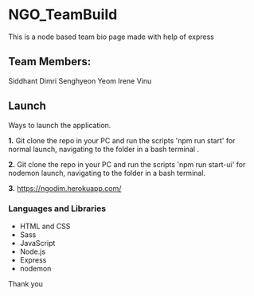 # NGO_TeamBuild

This is a node based team bio page made with help of express

## Team Members:

Siddhant Dimri
Senghyeon Yeom
Irene Vinu

## Launch

Ways to launch the application.

**1.**  Git clone the repo in your PC and run the scripts 'npm run start' for normal launch, navigating to the folder in a bash terminal .

**2.** Git clone the repo in your PC and run the scripts 'npm run start-ui' for nodemon launch, navigating to the folder in a bash terminal.

**3.** https://ngodim.herokuapp.com/

### Languages and Libraries

* HTML and CSS
* Sass
* JavaScript
* Node.js
* Express
* nodemon


Thank you
